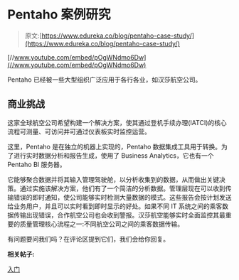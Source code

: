 # Pentaho 案例研究

> 原文:[https://www.edureka.co/blog/pentaho-case-study/](https://www.edureka.co/blog/pentaho-case-study/)

[//www.youtube.com/embed/pOgWNdmo6Dw](//www.youtube.com/embed/pOgWNdmo6Dw)

Pentaho 已经被一些大型组织广泛应用于各行各业，如汉莎航空公司。

## **商业挑战**

这家全球航空公司希望构建一个解决方案，使其通过登机手续办理(IATCI)的核心流程可测量、可访问并可通过仪表板实时监控运营。

这里，Pentaho 是在独立的机器上实现的，Pentaho 数据集成工具用于转换。为了进行实时数据分析和报告生成，使用了 Business Analytics，它也有一个 Pentaho BI 服务器。

它能够聚合数据并将其输入管理驾驶舱，以分析收集到的数据，从而做出关键决策。通过实施该解决方案，他们有了一个简洁的分析数据。管理层现在可以收到传输错误的即时通知，使公司能够实时检测大量数据的模式。这些报告会按计划发送给业务用户，并且可以实时看到即时显示的好处。如果不同 IT 系统之间的乘客数据传输出现错误，合作航空公司也会收到警报。汉莎航空能够实时全面监控其最重要的质量管理核心流程之一:不同航空公司之间的乘客数据传输。

有问题要问我们吗？在评论区提到它们，我们会给你回复。

**相关帖子:**

[入门](https://www.edureka.co/pentaho-business-intelligence-training-self-paced)